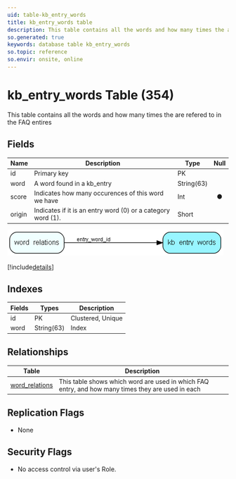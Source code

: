 ```yaml
---
uid: table-kb_entry_words
title: kb_entry_words table
description: This table contains all the words and how many times the are refered                  to in the FAQ entires
so.generated: true
keywords: database table kb_entry_words
so.topic: reference
so.envir: onsite, online
---
```


# kb\_entry\_words Table (354)

This table contains all the words and how many times the are refered                  to in the FAQ entires

## Fields

| Name | Description | Type | Null |
|------|-------------|------|:----:|
|id|Primary key|PK| |
|word|A word found in a kb_entry|String(63)| |
|score|Indicates how many occurences of this word we have|Int|&#x25CF;|
|origin|Indicates if it is an entry word (0) or a category word (1).|Short| |


![kb_entry_words table relationship diagram](./media/kb_entry_words.png)

[!include[details](./includes/kb-entry-words.md)]

## Indexes

| Fields | Types | Description |
|--------|-------|-------------|
|id |PK |Clustered, Unique |
|word |String(63) |Index |

## Relationships

| Table|  Description |
|------|-------------|
|[word\_relations](word-relations.md)  |This table shows which word are used in which FAQ entry, and how many times            they are used in each |


## Replication Flags

* None

## Security Flags

* No access control via user's Role.

